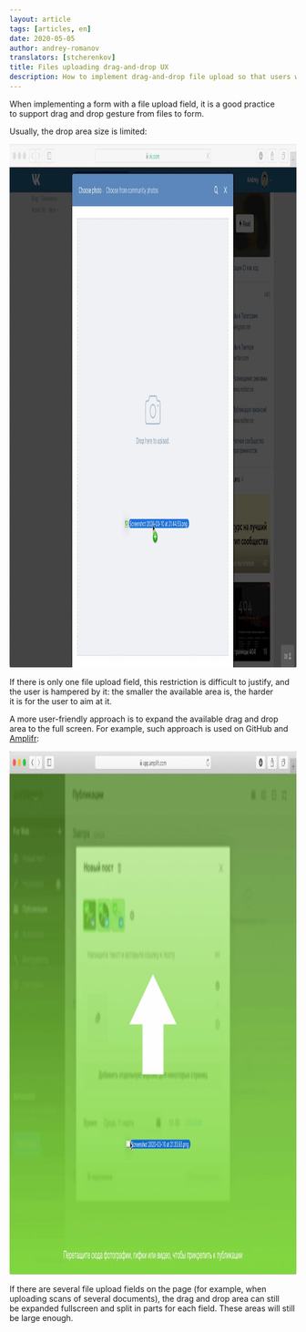 ```yaml
---
layout: article
tags: [articles, en]
date: 2020-05-05
author: andrey-romanov
translators: [stcherenkov]
title: Files uploading drag-and-drop UX
description: How to implement drag-and-drop file upload so that users won’t suffer
---
```

When implementing a form with a file upload field, it is a good practice to support drag and drop gesture from files to form.

Usually, the drop area size is limited:

<img src="vk.jpg" alt="VK screenshot on file dragging" height="919" width="1200" />

If there is only one file upload field, this restriction is difficult to justify, and the user is hampered by it: the smaller the available area is, the harder it is for the user to aim at it.

A more user-friendly approach is to expand the available drag and drop area to the full screen. For example, such approach is used on GitHub and [Amplifr](https://amplifr.com):

<img src="amplifr.jpg" alt="Amplifr screenshot on file dragging" height="919" width="1200" />

If there are several file upload fields on the page (for example, when uploading scans of several documents), the drag and drop area can still be expanded fullscreen and split in parts for each field. These areas will still be large enough.
